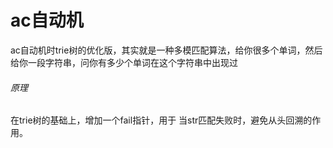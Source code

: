 # ac自动机

ac自动机时trie树的优化版，其实就是一种多模匹配算法，给你很多个单词，然后给你一段字符串，问你有多少个单词在这个字符串中出现过

###### 原理

在trie树的基础上，增加一个fail指针，用于 当str匹配失败时，避免从头回溯的作用。

